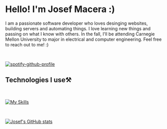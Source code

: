 <h1>Hello! I'm Josef Macera :)</h1>

I am a passionate software developer who loves desinging websites, building servers and automating things. I love learning new things and passing on what I know with others. In the fall, I'll be attending Carnegie Mellon University to major in electrical and computer engineering. Feel free to reach out to me! :)

<br />

[![spotify-github-profile](https://spotify-github-profile.vercel.app/api/view?uid=p6d95dlxdghn8rr3cqs1h37om&cover_image=false&theme=default&show_offline=false&background_color=121212&interchange=false&bar_color=53b14f&bar_color_cover=true)](https://github.com/kittinan/spotify-github-profile)

## Technologies I use⚒️

<br />

[![My Skills](https://skillicons.dev/icons?i=nuxt,vue,react,js,ts,nodejs,prisma,nestjs,html,css,tailwind,linux,discord,postgres,git,github,bash,aws,firebase,vscode,neovim,tauri,python,django)](https://skillicons.dev)

<br />

[![Josef's GitHub stats](https://github-readme-stats.vercel.app/api?username=lmaosoggypancakes&show_icons=true&theme=tokyonight)](https://github.com/lmaosoggypancakes/github-readme-stats)
